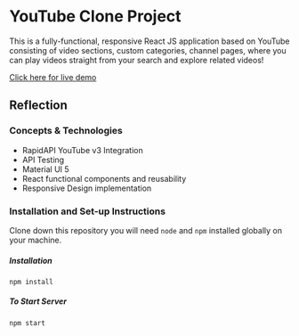 # YouTube Clone Project
 <p> This is a fully-functional, responsive React JS application based on YouTube consisting of video sections, custom categories, channel pages, where you can play videos straight from your search and explore related videos!</p>
<p>
  <a target="_blank" rel="noopener noreferrer" href="https://darling-mousse-f9435d.netlify.app/">Click here for live demo</a>
</p>


## Reflection 
### Concepts & Technologies
 <ul>
  <li>RapidAPI YouTube v3 Integration</li>
  <li>API Testing</li>
  <li>Material UI 5</li>
  <li>React functional components and reusability</li>
  <li>Responsive Design implementation</li>
  </ul>
  <h3> Installation and Set-up Instructions</h3>
  <p>Clone down this repository you will need <code>node</code> and <code>npm</code> installed globally on your machine.</p>
 <h5>Installation</h5>
 <p><code>npm install</code></p>
 <h5>To Start Server</h5>
 <p><code>npm start</code></p>
